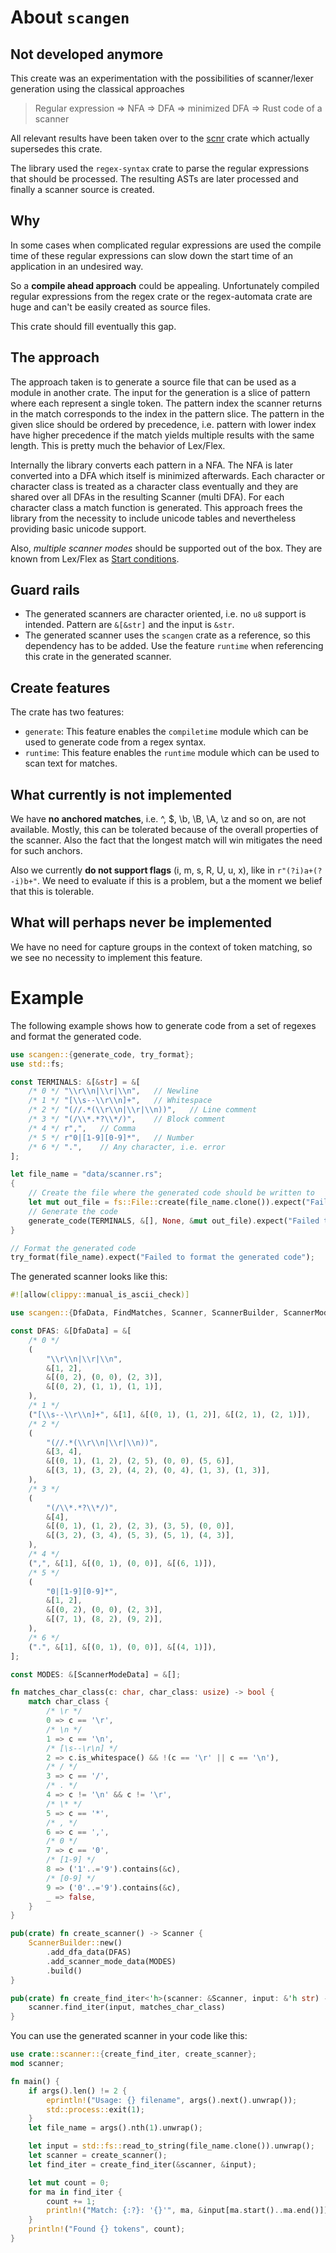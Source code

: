 # About `scangen`

## Not developed anymore

This create was an experimentation with the possibilities of scanner/lexer generation using the
classical approaches
> Regular expression => NFA => DFA => minimized DFA => Rust code of a scanner

All relevant results have been taken over to the [scnr](https://github.com/jsinger67/scnr.git)
crate which actually supersedes this crate.

The library used the `regex-syntax` crate to parse the regular expressions that should be processed.
The resulting ASTs are later processed and finally a scanner source is created.

## Why

In some cases when complicated regular expressions are used the compile time of these regular
expressions can slow down the start time of an application in an undesired way.

So a **compile ahead approach** could be appealing. Unfortunately compiled regular expressions from
the regex crate or the regex-automata crate are huge and can't be easily created as source files.

This crate should fill eventually this gap.

## The approach

The approach taken is to generate a source file that can be used as a module in another crate.
The input for the generation is a slice of pattern where each represent a single token. The
pattern index the scanner returns in the match corresponds to the index in the pattern slice.
The pattern in the given slice should be ordered by precedence, i.e. pattern with lower index
have higher precedence if the match yields multiple results with the same length. This is pretty
much the behavior of Lex/Flex.

Internally the library converts each pattern in a NFA. The NFA is later converted into a DFA which
itself is minimized afterwards. Each character or character class is treated as a character class
eventually and they are shared over all DFAs in the resulting Scanner (multi DFA). For each
character class a match function is generated. This approach frees the library from the necessity to
include unicode tables and nevertheless providing basic unicode support.

Also, *multiple scanner modes* should be supported out of the box. They are known from Lex/Flex as
[Start conditions](https://www.cs.princeton.edu/~appel/modern/c/software/flex/flex.html#SEC11).

## Guard rails

* The generated scanners are character oriented, i.e. no `u8` support is intended. Pattern are
`&[&str]` and the input is `&str`.
* The generated scanner uses the `scangen` crate as a reference, so this dependency has to be added.
Use the feature `runtime` when referencing this crate in the generated scanner.

## Create features

The crate has two features:
- `generate`: This feature enables the `compiletime` module which can be used to generate code
from a regex syntax.
- `runtime`: This feature enables the `runtime` module which can be used to scan text for matches.

## What currently is not implemented

We have **no anchored matches**, i.e. ^, $, \b, \B, \A, \z and so on, are not available. Mostly,
this can be tolerated because of the overall properties of the scanner. Also the fact that the
longest match will win mitigates the need for such anchors.

Also we currently **do not support flags** (i, m, s, R, U, u, x), like in ```r"(?i)a+(?-i)b+"```.
We need to evaluate if this is a problem, but a the moment we belief that this is tolerable.

## What will perhaps never be implemented

We have no need for capture groups in the context of token matching, so we see no necessity to
implement this feature.

# Example
The following example shows how to generate code from a set of regexes and format the generated
code.

```rust
use scangen::{generate_code, try_format};
use std::fs;

const TERMINALS: &[&str] = &[
    /* 0 */ "\\r\\n|\\r|\\n",   // Newline
    /* 1 */ "[\\s--\\r\\n]+",   // Whitespace
    /* 2 */ "(//.*(\\r\\n|\\r|\\n))",   // Line comment
    /* 3 */ "(/\\*.*?\\*/)",    // Block comment
    /* 4 */ r",",   // Comma
    /* 5 */ r"0|[1-9][0-9]*",   // Number
    /* 6 */ ".",    // Any character, i.e. error
];

let file_name = "data/scanner.rs";
{
    // Create the file where the generated code should be written to
    let mut out_file = fs::File::create(file_name.clone()).expect("Failed to create file");
    // Generate the code
    generate_code(TERMINALS, &[], None, &mut out_file).expect("Failed to generate code");
}

// Format the generated code
try_format(file_name).expect("Failed to format the generated code");
```

The generated scanner looks like this:

```rust
#![allow(clippy::manual_is_ascii_check)]

use scangen::{DfaData, FindMatches, Scanner, ScannerBuilder, ScannerModeData};

const DFAS: &[DfaData] = &[
    /* 0 */
    (
        "\\r\\n|\\r|\\n",
        &[1, 2],
        &[(0, 2), (0, 0), (2, 3)],
        &[(0, 2), (1, 1), (1, 1)],
    ),
    /* 1 */
    ("[\\s--\\r\\n]+", &[1], &[(0, 1), (1, 2)], &[(2, 1), (2, 1)]),
    /* 2 */
    (
        "(//.*(\\r\\n|\\r|\\n))",
        &[3, 4],
        &[(0, 1), (1, 2), (2, 5), (0, 0), (5, 6)],
        &[(3, 1), (3, 2), (4, 2), (0, 4), (1, 3), (1, 3)],
    ),
    /* 3 */
    (
        "(/\\*.*?\\*/)",
        &[4],
        &[(0, 1), (1, 2), (2, 3), (3, 5), (0, 0)],
        &[(3, 2), (3, 4), (5, 3), (5, 1), (4, 3)],
    ),
    /* 4 */
    (",", &[1], &[(0, 1), (0, 0)], &[(6, 1)]),
    /* 5 */
    (
        "0|[1-9][0-9]*",
        &[1, 2],
        &[(0, 2), (0, 0), (2, 3)],
        &[(7, 1), (8, 2), (9, 2)],
    ),
    /* 6 */
    (".", &[1], &[(0, 1), (0, 0)], &[(4, 1)]),
];

const MODES: &[ScannerModeData] = &[];

fn matches_char_class(c: char, char_class: usize) -> bool {
    match char_class {
        /* \r */
        0 => c == '\r',
        /* \n */
        1 => c == '\n',
        /* [\s--\r\n] */
        2 => c.is_whitespace() && !(c == '\r' || c == '\n'),
        /* / */
        3 => c == '/',
        /* . */
        4 => c != '\n' && c != '\r',
        /* \* */
        5 => c == '*',
        /* , */
        6 => c == ',',
        /* 0 */
        7 => c == '0',
        /* [1-9] */
        8 => ('1'..='9').contains(&c),
        /* [0-9] */
        9 => ('0'..='9').contains(&c),
        _ => false,
    }
}

pub(crate) fn create_scanner() -> Scanner {
    ScannerBuilder::new()
        .add_dfa_data(DFAS)
        .add_scanner_mode_data(MODES)
        .build()
}

pub(crate) fn create_find_iter<'h>(scanner: &Scanner, input: &'h str) -> FindMatches<'h> {
    scanner.find_iter(input, matches_char_class)
}
```

You can use the generated scanner in your code like this:
```rust
use crate::scanner::{create_find_iter, create_scanner};
mod scanner;

fn main() {
    if args().len() != 2 {
        eprintln!("Usage: {} filename", args().next().unwrap());
        std::process::exit(1);
    }
    let file_name = args().nth(1).unwrap();

    let input = std::fs::read_to_string(file_name.clone()).unwrap();
    let scanner = create_scanner();
    let find_iter = create_find_iter(&scanner, &input);

    let mut count = 0;
    for ma in find_iter {
        count += 1;
        println!("Match: {:?}: '{}'", ma, &input[ma.start()..ma.end()]);
    }
    println!("Found {} tokens", count);
}
```
